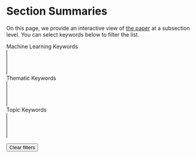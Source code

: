 # Section Summaries

On this page, we provide an interactive view of <a href='https://arxiv.org/abs/1906.05433' target='_blank'>the paper</a> at a subsection level. You can select keywords below to filter the list.



<div class='keywords field'>
  <label class='label'>Machine Learning Keywords</label>
  <div class='control'>
    <select multiple data-placeholder="Select machine learning keywords..." class="chosen-select" id='ml-keywords'></select>
  </div>
</div>

<div class='keywords field'>
  <label class='label'>Thematic Keywords</label>
  <div class='control'>
    <select multiple data-placeholder="Select thematic keywords..." class="chosen-select" id='thematic-keywords'></select>
  </div>
</div>

<div class='keywords field topic-keywords'>
  <label class='label'>Topic Keywords</label>
  <div class='control'>
  <select multiple data-placeholder="Select topic-specific keywords..." class="chosen-select" id='topic-keywords'></select>
  </div>
</div>


<style>
  /* quick hack: hide the topic keywords without changing the code. comment or uncomment as desired */
  .tag.is-topic, .topic-keywords {
    // display: none !important;
  }
</style>

<section id='sections' class='clearfix'>
  <p><button class='button is-small' id='reset'>Clear filters</button></p>
</section>

<script src="assets/js/chosen.jquery.js"></script>

<script>
$(document).ready(function() {
  $.get('/section-summaries.json', (summaries) => {
    let ml_kwds = new Set();
    let topic_kwds = new Set();
    let thematic_kwds = new Set();

    let html = '';
    for (let j = 0; j < summaries.length; j++) {
      const s = summaries[j];

      html += `<div class='section'><h2>${s.title}</h2>`;
      for (let i = 0; i < s.subsections.length; i++) {
        const ss = s.subsections[i];
        const tags = [];
        const flags = [];
        for (let kw of ss.ml_keywords) {
          ml_kwds.add(kw);
          tags.push(`<a class="tag is-light is-ml">#${kw}</a>`);
        }
        for (let kw of ss.topic_keywords) {
          topic_kwds.add(kw);
          tags.push(`<a href="#" class="tag is-light is-topic">#${kw}</a>`);
        }
        for (let kw of ss.thematic_keywords) {
          thematic_kwds.add(kw);
          tags.push(`<a href="#" class="tag is-light is-thematic">#${kw}</a>`);
        }
        for (let flag of ss.paper_flags) {
          if (flag == 'High Risk' || flag == 'Uncertain Impact') {
            flags.push(`<span class='tag paper-flag is-uncertain-impact'>Uncertain Impact</span>`);
          } else if (flag == 'Long-term') {
            flags.push(`<span class='tag paper-flag is-long-term'>Long-Term</span>`);
          } else if (flag == 'High Leverage') {
            flags.push(`<span class='tag paper-flag is-high-leverage'>High Leverage</span>`);
          }
        }

        html += `
          <div class="subsection card clearfix"
            data-ml='${JSON.stringify(ss.ml_keywords)}'
            data-topic='${JSON.stringify(ss.topic_keywords)}'
            data-thematic='${JSON.stringify(ss.thematic_keywords)}'>

            <header class="card-header collapsible-header">
              <div class="card-header-title">
                ${ss.title}
                <div class='paper-flags'>${flags.join(" ")}</div>
              </div>
            </header>
            <div class="card-content">
              <div class="content">
                <p>${ss.summary}</p>
                <a class='button is-link' href="https://arxiv.org/pdf/1906.05433.pdf#subsection.${j+1}.${i+1}" target="_blank">Read More</a>
              </div>
            </div>
            <footer class='card-footer'>
              <div class='card-footer-item'>
                <p>
                ${tags.join(" ")}
                </p>
              </div>
            </footer>
          </div>
        `;
      }
      html += `</div>`;
    }

    function setOverlap(a, b) {
      if (!a) return false;
      if (!b) return false;
      for (const el of a)
        if (b.indexOf(el) >= 0)
          return true;
      return false;
    }

    $('#sections').append(html);

    $(document).on('click', '.collapsible-header', (ev) => {
      $(ev.currentTarget).closest('.subsection').toggleClass('is-expanded');
    });

    const learn_sel = $('#ml-keywords');
    const topic_sel = $('#topic-keywords');
    const theme_sel = $('#thematic-keywords');

    ml_kwds.forEach((kw) => {
      learn_sel.append(`<option value="${kw}">${kw}</option>`);
    });

    topic_kwds.forEach((kw) => {
      topic_sel.append(`<option value="${kw}">${kw}</option>`);
    });

    thematic_kwds.forEach((kw) => {
      theme_sel.append(`<option value="${kw}">${kw}</option>`);
    });

    function toggleOverall() {
      if (learn_sel.val() + topic_sel.val() + theme_sel.val()) {
        $('#sections').addClass('filtering');
      } else {
        $('#sections').removeClass('filtering');
      }
    };

    learn_sel.change(() => {
      toggleOverall();
      $('.subsection').each((index, el) => {
        if (setOverlap($(el).data('ml'),learn_sel.val())) {
          $(el).addClass('ml-visible');
        } else {
          $(el).removeClass('ml-visible');
        }
      });

      $('.section').each((index, el) => {
        if ($(el).find('.subsection.ml-visible').length) {
          $(el).addClass('ml-visible');
        } else {
          $(el).removeClass('ml-visible');
        }
      });
    });

    topic_sel.change(() => {
      toggleOverall();
      $('.subsection').each((index, el) => {
        if (setOverlap($(el).data('topic'), topic_sel.val())) {
          $(el).addClass('topic-visible');
        } else {
          $(el).removeClass('topic-visible');
        }
      });

      $('.section').each((index, el) => {
        if ($(el).find('.subsection.topic-visible').length) {
          $(el).addClass('topic-visible');
        } else {
          $(el).removeClass('topic-visible');
        }
      });
    });

    theme_sel.change(() => {
      toggleOverall();
      $('.subsection').each((index, el) => {
        if (setOverlap($(el).data('thematic'), theme_sel.val())) {
          $(el).addClass('theme-visible');
        } else {
          $(el).removeClass('theme-visible');
        }
      });

      $('.section').each((index, el) => {
        if ($(el).find('.subsection.theme-visible').length) {
          $(el).addClass('theme-visible');
        } else {
          $(el).removeClass('theme-visible');
        }
      });
    });

    $('.is-thematic').click((ev) => {
      theme_sel.val($(ev.currentTarget).text().slice(1)).trigger("change").trigger("chosen:updated");
    });

    $('.is-topic').click((ev) => {
      topic_sel.val($(ev.currentTarget).text().slice(1)).trigger("change").trigger("chosen:updated");
    });

    $('.is-ml').click((ev) => {
      learn_sel.val($(ev.currentTarget).text().slice(1)).trigger("change").trigger("chosen:updated");
    });

    $('#reset').click(() => {
      learn_sel.val('').trigger("change").trigger("chosen:updated");
      theme_sel.val('').trigger("change").trigger("chosen:updated");
      topic_sel.val('').trigger("change").trigger("chosen:updated");
    });

    $('.chosen-select').chosen();
  });
});
